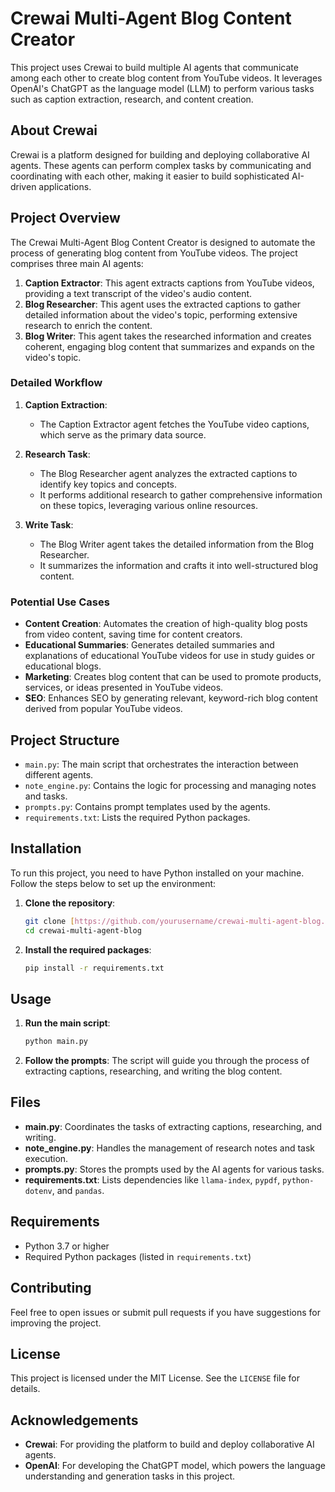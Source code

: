 # Crewai Multi-Agent Blog Content Creator

This project uses Crewai to build multiple AI agents that communicate among each other to create blog content from YouTube videos. It leverages OpenAI's ChatGPT as the language model (LLM) to perform various tasks such as caption extraction, research, and content creation.

## About Crewai

Crewai is a platform designed for building and deploying collaborative AI agents. These agents can perform complex tasks by communicating and coordinating with each other, making it easier to build sophisticated AI-driven applications.

## Project Overview

The Crewai Multi-Agent Blog Content Creator is designed to automate the process of generating blog content from YouTube videos. The project comprises three main AI agents:

1. **Caption Extractor**: This agent extracts captions from YouTube videos, providing a text transcript of the video's audio content.
2. **Blog Researcher**: This agent uses the extracted captions to gather detailed information about the video's topic, performing extensive research to enrich the content.
3. **Blog Writer**: This agent takes the researched information and creates coherent, engaging blog content that summarizes and expands on the video's topic.

### Detailed Workflow

1. **Caption Extraction**: 
    - The Caption Extractor agent fetches the YouTube video captions, which serve as the primary data source.
    
2. **Research Task**: 
    - The Blog Researcher agent analyzes the extracted captions to identify key topics and concepts.
    - It performs additional research to gather comprehensive information on these topics, leveraging various online resources.
    
3. **Write Task**: 
    - The Blog Writer agent takes the detailed information from the Blog Researcher.
    - It summarizes the information and crafts it into well-structured blog content.

### Potential Use Cases

- **Content Creation**: Automates the creation of high-quality blog posts from video content, saving time for content creators.
- **Educational Summaries**: Generates detailed summaries and explanations of educational YouTube videos for use in study guides or educational blogs.
- **Marketing**: Creates blog content that can be used to promote products, services, or ideas presented in YouTube videos.
- **SEO**: Enhances SEO by generating relevant, keyword-rich blog content derived from popular YouTube videos.

## Project Structure

- `main.py`: The main script that orchestrates the interaction between different agents.
- `note_engine.py`: Contains the logic for processing and managing notes and tasks.
- `prompts.py`: Contains prompt templates used by the agents.
- `requirements.txt`: Lists the required Python packages.

## Installation

To run this project, you need to have Python installed on your machine. Follow the steps below to set up the environment:

1. **Clone the repository**:
    ```sh
    git clone [https://github.com/yourusername/crewai-multi-agent-blog.git](https://github.com/hargurjeet/crewai/tree/main)
    cd crewai-multi-agent-blog
    ```

2. **Install the required packages**:
    ```sh
    pip install -r requirements.txt
    ```

## Usage

1. **Run the main script**:
    ```sh
    python main.py
    ```

2. **Follow the prompts**: The script will guide you through the process of extracting captions, researching, and writing the blog content.

## Files

- **main.py**: Coordinates the tasks of extracting captions, researching, and writing.
- **note_engine.py**: Handles the management of research notes and task execution.
- **prompts.py**: Stores the prompts used by the AI agents for various tasks.
- **requirements.txt**: Lists dependencies like `llama-index`, `pypdf`, `python-dotenv`, and `pandas`.

## Requirements

- Python 3.7 or higher
- Required Python packages (listed in `requirements.txt`)

## Contributing

Feel free to open issues or submit pull requests if you have suggestions for improving the project.

## License

This project is licensed under the MIT License. See the `LICENSE` file for details.

## Acknowledgements

- **Crewai**: For providing the platform to build and deploy collaborative AI agents.
- **OpenAI**: For developing the ChatGPT model, which powers the language understanding and generation tasks in this project.
